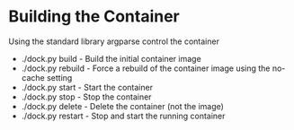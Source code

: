 # Building the Container
Using the standard library argparse control the container
* ./dock.py build - Build the initial container image
* ./dock.py rebuild - Force a rebuild of the container image using the no-cache setting
* ./dock.py start - Start the container
* ./dock.py stop - Stop the container
* ./dock.py delete - Delete the container (not the image)
* ./dock.py restart - Stop and start the running container